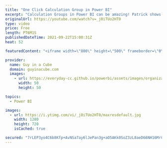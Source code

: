 ```yaml
---
title: "One Click Calculation Group in Power BI"
excerpt: "Calculation Groups in Power BI can be amazing! Patrick shows you how you can create these common patterns with just one click using Tabular Editor.  Blog: https://www.esbrina-ba.com/time-intelligence-the-smart-way/  Calculation Groups: https://docs.microsoft.com/analysis-services/tabular-models/calculation-groups?view=asallproducts-allversions"
originalUrl: https://youtube.com/watch?v=_j0iTUo2HT0
type: video
price: Free
length: PT6M1S
publishedDateTime: 2021-09-22T15:00:31Z
heat: 52

featuredContent: "<iframe width=\"800\" height=\"500\" frameborder=\"0\" src=\"https://www.youtube.com/embed/_j0iTUo2HT0\" allow=\"accelerometer; autoplay; encrypted-media; gyroscope; picture-in-picture\" allowfullscreen></iframe>"

provider:
  name: Guy in a Cube
  domain: guyinacube.com
  images:
    - url: https://everyday-cc.github.io/powerbi/assets/images/organizations/guyinacube.com-50x50.jpg
      width: 50
      height: 50

topics:
  - Power BI

images:
  - url: https://i.ytimg.com/vi/_j0iTUo2HT0/maxresdefault.jpg
    width: 1280
    height: 720
    isCached: true

secured: "7rLEP3yo4C6b8Kfp+AvNSa7ay6lJePan3g+aO5AKk0SoZ3zL8aeD66NH16MrC/F18WgUufxl1X9RN1vd1YOeyZQqsa3erGHHbtdk4pcIoxixACj/K4cn081O11olRsbg9CL9Hdh7JdICXjxnCC+NsAV0icG9dok88GwVgWjj8G5i3EQ8Oxfo9rOb3wymiuw6LMtW8XHnM1mX2K6ilAg22WN/MMkYMwK3Cv1XsOIsgNAW6YZWM0FrEzTTPsr0Wy3sohmvIQnZOMVlR/8tEGqAePHz/7Z4XToD9UWqs8VkKhmO3tgtkjX8s0o6p6bOyBFQl+LW9DEPqPdM3btLARZZdLT68QdyNsuILtkeVq2vMzu41PzXX6uPIvl0unznw5+hmgTMB0TTAGlJGaJ5s0vU2jFa/eH8rDvw5j34b4fcEu0=;Rg7jEe6LLEOQjp1BYER1Sg=="
---
```


